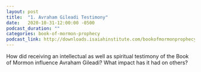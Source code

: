 ```yaml
---
layout: post
title:  "1. Avraham Gileadi Testimony"
date:   2020-10-31-12:00:00 -0500
podcast_duration: ""
categories: book-of-mormon-prophecy
podcast_link: http://downloads.isaiahinstitute.com/bookofmormonprophecypodcast/Episode_01_v1.mp3
---
```

How did receiving an intellectual as well as spiritual testimony of the Book of Mormon influence Avraham Gileadi? What impact has it had on others?
